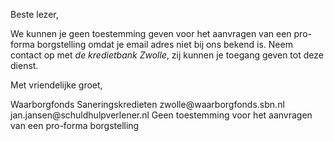 Beste lezer,

We kunnen je geen toestemming geven voor het aanvragen van een pro-forma borgstelling omdat je email adres niet bij ons bekend is. Neem contact op met *de kredietbank Zwolle*, zij kunnen je toegang geven tot deze dienst.
 
Met vriendelijke groet,

<from>
    <name>Waarborgfonds Saneringskredieten</name>
    <email>zwolle@waarborgfonds.sbn.nl</email>
</from>
<to>
    <email>jan.jansen@schuldhulpverlener.nl</email>
</to>
<subject>Geen toestemming voor het aanvragen van een pro-forma borgstelling</subject>
